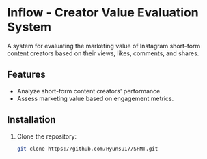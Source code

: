 # Inflow - Creator Value Evaluation System

A system for evaluating the marketing value of Instagram short-form content creators based on their views, likes, comments, and shares.

## Features
- Analyze short-form content creators' performance.
- Assess marketing value based on engagement metrics.

## Installation
1. Clone the repository:
   ```bash
   git clone https://github.com/Hyunsu17/SFMT.git